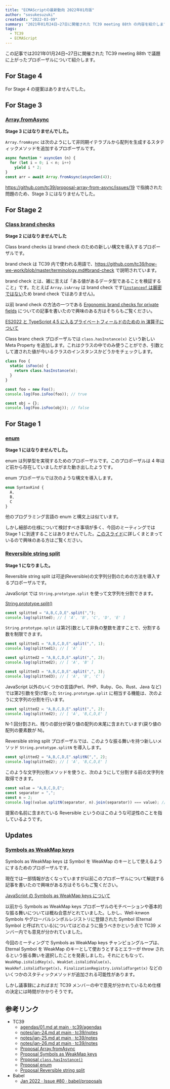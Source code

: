 ```yaml
---
title: "ECMAScriptの最新動向 2022年01月版"
author: "sosukesuzuki"
createdAt: "2022-03-09"
summary: "2021年01月24日~27日に開催された TC39 meeting 88th の内容を紹介します"
tags:
  - TC39
  - ECMAScript
---
```


この記事では2021年01月24日~27日に開催された TC39 meeting 88th で議題に上がったプロポーザルについて紹介します。

## For Stage 4

For Stage 4 の提案はありませんでした。

## For Stage 3

### [Array.fromAsync](https://github.com/tc39/proposal-array-from-async/)

**Stage 3 にはなりませんでした。**

`Array.fromAsync` は次のようにして非同期イテラブルから配列を生成するスタティックメソッドを追加するプロポーザルです。

```js
async function * asyncGen (n) {
  for (let i = 0; i < n; i++)
    yield i * 2;
}
const arr = await Array.fromAsync(asyncGen(4));
```

https://github.com/tc39/proposal-array-from-async/issues/19 で指摘された問題のため、Stage 3 にはなりませんでした。

## For Stage 2

### [Class brand checks](https://github.com/tc39/proposal-class-brand-check)

**Stage 2 にはなりませんでした**

Class brand checks は brand check のための新しい構文を導入するプロポーザルです。

brand check は TC39 内で使われる用語で、https://github.com/tc39/how-we-work/blob/master/terminology.md#brand-check で説明されています。

brand check とは、雑に言えば「ある値があるデータ型であることを検証すること」です。たとえば `Array.isArray` は brand check です([`instanceof` は厳密ではない](https://zenn.dev/sosukesuzuki/articles/e0516a3d4c424e)ため brand check ではありません)。

以前 brand check の方法の一つである [Ergonomic brand checks for private fields](https://github.com/tc39/proposal-private-fields-in-in) についての記事を書いたので興味のある方はそちらもご覧ください。

[ES2022 と TypeScript 4.5 に入るプライベートフィールドのための in 演算子について](https://cybozu.github.io/frontend-expert/posts/ergonomic-brand-checks-for-private-fields:embed)

Class branc check プロポーザルでは `class.hasInstance(x)` という新しい Meta Property を追加します。これはクラスの中でのみ使うことができ、引数として渡された値が今いるクラスのインスタンスかどうかをチェックします。

```js
class Foo {
  static isFoo(o) {
    return class.hasInstance(o);
  }
}

const foo = new Foo();
console.log(Foo.isFoo(foo)); // true

const obj = {};
console.log(Foo.isFoo(obj)); // false
```

## For Stage 1

### [enum](https://github.com/rbuckton/proposal-enum)

**Stage 1 にはなりませんでした。**

enum は列挙型を実現するためのプロポーザルです。このプロポーザルは 4 年ほど前から存在していましたがまた動き出したようです。

enum プロポーザルでは次のような構文を導入します。

```js
enum SyntaxKind {
  A,
  B,
  C
}
```

他のプログラミング言語の enum と構文上は似ています。

しかし細部の仕様について検討すべき事項が多く、今回のミーティングでは Stage 1 に到達することはありませんでした。[このスライド](https://docs.google.com/presentation/d/14WtGmdWjEYXIXZVWJWpERF98D90_BytceAu7b7DKr5Q/edit#slide=id.g10effb28f4f_0_273)に詳しくまとまっているので興味のある方はご覧ください。

### [Reversible string split](https://github.com/tc39/proposal-reversible-string-split)

**Stage 1 になりました。**

Reversible string split は可逆(Reversible)の文字列分割のための方法を導入するプロポーザルです。

JavaScript では `String.prototype.split` を使って文字列を分割できます。

[String.prototype.split()](https://developer.mozilla.org/ja/docs/Web/JavaScript/Reference/Global_Objects/String/split:embed)

```js
const splitted = "A,B,C,D,E".split(",");
console.log(splitted); // [ 'A', 'B', 'C', 'D', 'E' ]
```

`String.prototype.split` は第2引数として非負の整数を渡すことで、分割する数を制限できます。

```js
const splitted1 = "A,B,C,D,E".split(",", 1);
console.log(splitted1); // [ 'A' ]

const splitted2 = "A,B,C,D,E".split(",", 2);
console.log(splitted2); // [ 'A', 'B' ]

const splitted3 = "A,B,C,D,E".split(",", 3);
console.log(splitted3); // [ 'A', 'B', 'C' ]
```

JavaScript 以外のいくつかの言語(Perl、PHP、Ruby、Go、Rust、Java など)では第2引数を受け取った `String.prototype.split` に相当する機能は、次のように文字列の分割を行います。

```js
const splitted2 = "A,B,C,D,E".split(",", 2);
console.log(splitted2); // [ 'A', 'B,C,D,E' ]
```

N-1 回分割され、残りの部分が戻り値の配列の末尾に含まれています(戻り値の配列の要素数が N)。

Reversible string split プロポーザルでは、このような振る舞いを持つ新しいメソッド `String.prototype.splitN` を導入します。

```js
const splitted2 = "A,B,C,D,E".splitN(",", 2);
console.log(splitted2); // [ 'A', 'B,C,D,E' ]
```

このような文字列分割メソッドを使うと、次のようにして分割する前の文字列を取得できます。

```js
const value = "A,B,C,D,E";
const separator = ",";
const n = 2;
console.log((value.splitN(separator, n).join(separator)) === value); // true
```

提案の名前に含まれている Reversible というのはこのような可逆性のことを指しているようです。

## Updates

### [Symbols as WeakMap keys](https://github.com/tc39/proposal-symbols-as-weakmap-keys)

Symbols as WeakMap keys は Symbol を WeakMap のキーとして使えるようにするためのプロポーザルです。

現在では一部情報が古くなっていますが以前このプロポーザルについて解説する記事を書いたので興味がある方はそちらもご覧ください。

[JavaScript の Symbols as WeakMap keys について](https://sosukesuzuki.dev/posts/symbols-as-weakmap-keys:embed)

以前から Symbols as WeakMap keys プロポーザルのモチベーションや基本的な振る舞いについては概ね合意がとれていました。しかし、Well-knwon Symbols やグローバルシンボルレジストリに登録された Symbol (Eternal Symbol と呼ばれている)についてはどのように扱うべきかという点で TC39 メンバー内でも意見が分かれていました。

今回のミーティングで Symbols as WeakMap keys チャンピョングループは、Eternal Symbol を WeakMap のキーとして使おうとするとエラーが throw されるという振る舞いを選択したことを発表しました。それにともなって、`WeakMap.isValidKey(x)`、`WeakSet.isValidValue(x)`、`WeakRef.isValidTarget(x)`、`FinalizationRegistry.isValidTarget(x)` などのいくつかのスタティックメソッドが追加される可能性があります。

しかし議事録によればまだ TC39 メンバーの中で意見が分かれているため仕様の決定には時間がかかりそうです。

## 参考リンク

- TC39
  - [agendas/01.md at main · tc39/agendas](https://github.com/tc39/agendas/blob/main/2022/01.md)
  - [notes/jan-24.md at main · tc39/notes](https://github.com/tc39/notes/blob/main/meetings/2022-01/jan-24.md)
  - [notes/jan-25.md at main · tc39/notes](https://github.com/tc39/notes/blob/main/meetings/2022-01/jan-25.md)
  - [notes/jan-26.md at main · tc39/notes](https://github.com/tc39/notes/blob/main/meetings/2022-01/jan-26.md)
  - [Proposal Array.fromAsync](https://github.com/tc39/proposal-array-from-async/)
  - [Proposal Symbols as WeakMap keys](https://github.com/tc39/proposal-symbols-as-weakmap-keys)
  - [Proposal `class.hasInstance()`](https://github.com/tc39/proposal-class-brand-check)
  - [Proposal enum](https://github.com/rbuckton/proposal-enum)
  - [Proposal Reversible string split](https://github.com/tc39/proposal-reversible-string-split)
- Babel
  - [Jan 2022 · Issue #80 · babel/proposals](https://github.com/babel/proposals/issues/80)
